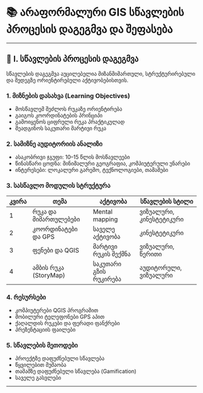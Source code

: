 # 📚 არაფორმალური GIS სწავლების პროცესის დაგეგმვა და შეფასება

---

## 🧭 I. სწავლების პროცესის დაგეგმვა

სწავლების დაგეგმვა აუცილებელია მიზანმიმართული, სტრუქტურირებული და შედეგზე ორიენტირებული აქტივობებისთვის.

### 1. მიზნების დასახვა (Learning Objectives)
- მოსწავლემ შეძლოს რუკაზე ორიენტირება
- გაიგოს კოორდინატების პრინციპი
- გამოიყენოს ციფრული რუკა პრაქტიკულად
- შეადგინოს საკუთარი მარტივი რუკა

### 2. სამიზნე აუდიტორიის ანალიზი
- ასაკობრივი ჯგუფი: 10–15 წლის მოსწავლეები
- წინასწარი ცოდნა: მინიმალური გეოგრაფია, კომპიუტერული უნარები
- ინტერესები: ლოკალური გარემო, ტექნოლოგიები, თამაშები

### 3. სასწავლო მოდულის სტრუქტურა

| კვირა | თემა | აქტივობა | სწავლების სტილი |
|-------|------|----------|------------------|
| 1 | რუკა და მიმართულებები | Mental mapping | ვიზუალური, კინესტეტიკური |
| 2 | კოორდინატები და GPS | საველე აქტივობა | კინესტეტიკური |
| 3 | ფენები და QGIS | მარტივი რუკის შექმნა | ვიზუალური, წერითი |
| 4 | ამბის რუკა (StoryMap) | საკუთარი გზის რუკირება | აუდიტორული, ვიზუალური |

### 4. რესურსები
- კომპიუტერები QGIS პროგრამით
- მობილური ტელეფონები GPS აპით
- ქაღალდის რუკები და ფერადი ფანქრები
- პრეზენტაციის ფაილები

### 5. სწავლების მეთოდები
- პროექტზე დაფუძნებული სწავლება
- წყვილებით მუშაობა
- თამაშზე დაფუძნებული სწავლება (Gamification)
- საველე გასვლები

---